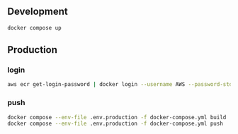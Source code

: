 ## Development
```bash
docker compose up
```

## Production
### login
```bash
aws ecr get-login-password | docker login --username AWS --password-stdin https://{ecr-id}.dkr.ecr.{region}.amazonaws.com
```

### push
```bash
docker compose --env-file .env.production -f docker-compose.yml build
docker compose --env-file .env.production -f docker-compose.yml push
```
